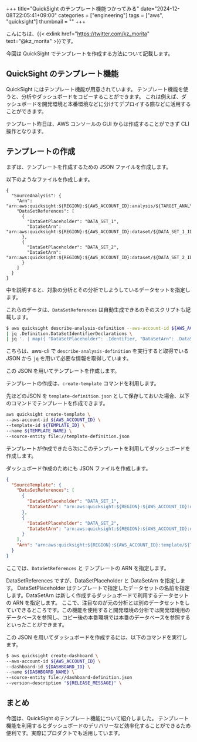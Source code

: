 +++
title="QuickSight のテンプレート機能つかってみる"
date="2024-12-08T22:05:41+09:00"
categories = ["engineering"]
tags = ["aws", "quicksight"]
thumbnail = ""
+++

こんにちは、{{< exlink href="https://twitter.com/kz_morita" text="@kz_morita" >}}です。

今回は QuickSight でテンプレートを作成する方法について記載します。

## QuickSight のテンプレート機能

QuickSight にはテンプレート機能が用意されています。
テンプレート機能を使うと、分析やダッシュボードをコピーすることができます。
これは例えば、ダッシュボードを開発環境と本番環境などに分けてデプロイする際などに活用することができます。

テンプレート昨日は、AWS コンソールの GUI からは作成することができず CLI 操作となります。

## テンプレートの作成

まずは、テンプレートを作成するための JSON ファイルを作成します。

以下のようなファイルを作成します。
```
{
  "SourceAnalysis": {
    "Arn": "arn:aws:quicksight:${REGION}:${AWS_ACCOUNT_ID}:analysis/${TARGET_ANALYSIS_ID}",
    "DataSetReferences": [
      {
        "DataSetPlaceholder": "DATA_SET_1",
        "DataSetArn": "arn:aws:quicksight:${REGION}:${AWS_ACCOUNT_ID}:dataset/${DATA_SET_1_ID}"
      },
      {
        "DataSetPlaceholder": "DATA_SET_2",
        "DataSetArn": "arn:aws:quicksight:${REGION}:${AWS_ACCOUNT_ID}:dataset/${DATA_SET_2_ID}"
      }
    ]
  }
}
```

中を説明すると、対象の分析とその分析でしようしているデータセットを指定します。

これらのデータは、`DataSetReferences` は自動生成できるのそのスクリプトも記載します。


```bash
$ aws quicksight describe-analysis-definition --aws-account-id ${AWS_ACCOUNT_ID} --analysis-id ${TARGET_ANALYSIS_ID} \
| jq .Definition.DataSetIdentifierDeclarations \
| jq '. | map({ "DataSetPlaceholder": .Identifier, "DataSetArn": .DataSetArn })'`
```

こちらは、aws-cli で `describe-analysis-definition` を実行すると取得でいる JSON から `jq` を用いて必要な情報を取得しています。

この JSON を用いてテンプレートを作成します。

テンプレートの作成は、`create-template` コマンドを利用します。

先ほどのJSON を `template-definition.json` として保存しておいた場合、以下のコマンドでテンプレートを作成できます。
```bash
aws quicksight create-template \
--aws-account-id ${AWS_ACCOUNT_ID} \
--template-id ${TEMPLATE_ID} \
--name ${TEMPLATE_NAME} \
--source-entity file://template-definition.json
```

テンプレートが作成できたら次にこのテンプレートを利用してダッシュボードを作成します。

ダッシュボード作成のためにも JSON ファイルを作成します。

```json
{
  "SourceTemplate": {
    "DataSetReferences": [
      {
        "DataSetPlaceholder": "DATA_SET_1",
        "DataSetArn": "arn:aws:quicksight:${REGION}:${AWS_ACCOUNT_ID}:dataset/${OTHER_DATA_SET_1}"
      },
      {
        "DataSetPlaceholder": "DATA_SET_2",
        "DataSetArn": "arn:aws:quicksight:${REGION}:${AWS_ACCOUNT_ID}:dataset/${OTHER_DATA_SET_2}"
      }
    ],
    "Arn": "arn:aws:quicksight:${REGION}:${AWS_ACCOUNT_ID}:template/${TEMPLATE_ID}"
  }
}
```

ここでは、`DataSetReferences` と テンプレートの ARN を指定します。

DataSetReferences ですが、DataSetPlaceholder と DataSetArn を指定します。
DataSetPlaceholder はテンプレートで指定したデータセットの名前を指定します。DataSetArn は新しく作成するダッシュボードで利用するデータセットの ARN を指定します。
ここで、注目なのが元の分析とは別のデータセットをしていできるところです。この機能を使用すると開発環境の分析では開発環境用のデータベースを参照し、コピー後の本番環境では本番のデータベースを参照するといったことができます。

この JSON を用いてダッシュボードを作成するには、以下のコマンドを実行します。

```bash
$ aws quicksight create-dashboard \
--aws-account-id ${AWS_ACCOUNT_ID} \
--dashboard-id ${DASHBOARD_ID} \
--name ${DASHBOARD_NAME} \
--source-entity file://dashboard-definition.json
--version-description "${RELEASE_MESSAGE}" \
```

## まとめ

今回は、QuickSight のテンプレート機能について紹介しました。
テンプレート機能を利用するとダッシュボードのデリバリーなど効率化することができるため便利です。実際にプロダクトでも活用しています。
